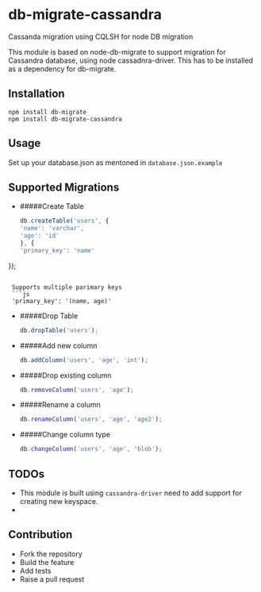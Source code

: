 # db-migrate-cassandra
Cassanda migration using CQLSH  for node DB migration

This module is based on node-db-migrate to support migration for Cassandra database, using node cassadnra-driver. This has to be installed as a dependency for db-migrate.

## Installation
```
npm install db-migrate
npm install db-migrate-cassandra
```

## Usage
Set up your database.json as mentoned in `database.json.example`

## Supported Migrations
* #####Create Table
  ```js
  db.createTable('users', {
  'name': 'varchar',
  'age': 'id'
  }, {
  'primary_key': 'name'
 });
 ```
 
  Supports multiple parimary keys
  ```js
  'primary_key': '(name, age)'
  ```
* #####Drop Table
  ```js
  db.dropTable('users');
  ```
  
* #####Add new column
  ```js
  db.addColumn('users', 'age', 'int');
  ```
  
* #####Drop existing column
  ```js
  db.removeColumn('users', 'age');
  ```
  
* #####Rename a column
  ```js
  db.renameColumn('users', 'age', 'age2');
  ```

* #####Change column type
  ```js
  db.changeColumn('users', 'age', 'blob');
  ```
  
## TODOs
* This module is built using `cassandra-driver` need to add support for creating new keyspace.
* 
## Contribution
* Fork the repository
* Build the feature
* Add tests
* Raise a pull request